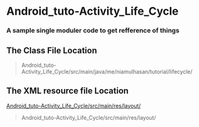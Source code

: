 # Android_tuto-Activity_Life_Cycle

### A sample single moduler code to get refference of things

## The Class File Location
> Android_tuto-Activity_Life_Cycle/src/main/java/me/niamulhasan/tutorial/lifecycle/

## The XML resource file Location
[Android_tuto-Activity_Life_Cycle/src/main/res/layout/](/src/main/res/layout/)
> Android_tuto-Activity_Life_Cycle/src/main/res/layout/